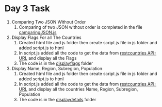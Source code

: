 # Day 3 Task

1. Comparing Two JSON Without Order
    1. Comparing of two JSON without order is completed in the file [camparingJSON.js](./comparingJSON.js)
2. Display Flags For all The Countries
    1. Created html file and js folder then create script.js file in js folder and added script.js to html 
    2. In script.js added all the code to get the data from [restcountries API-URL]("https://restcountries.com/v3.1/all") and display all the Flags
    3. The code is in the [displayflags](./display%20flags/) folder
3. Display Name, Region, Subregion, Population
    1. Created html file and js folder then create script.js file in js folder and added script.js to html 
    2. In script.js added all the code to get the data from [restcountries API-URL]("https://restcountries.com/v3.1/all") and display all the countries Name, Region, Subregion, Population
    3. The code is in the [displaydetails](./display%20details/) folder    